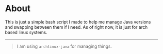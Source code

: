 # About
This is just a simple bash script I made to help me manage Java versions and swapping between them if I need. As of right now, it is just for arch based linux systems.
__ __
> I am using `archlinux-java` for managing things.
